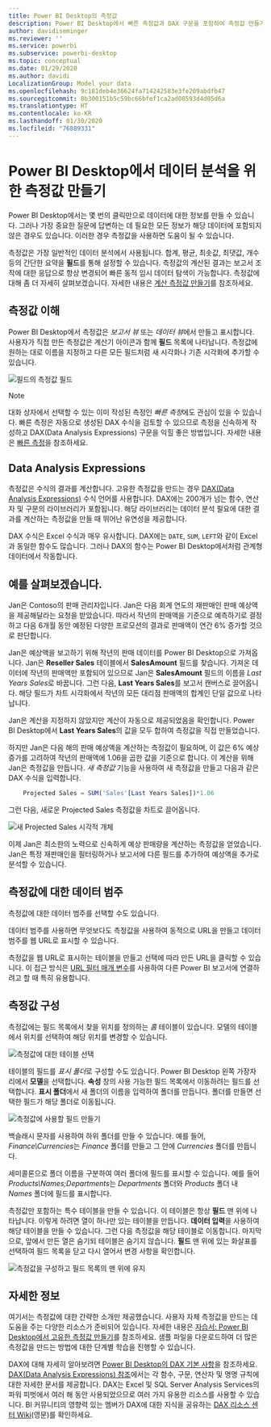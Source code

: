 ```yaml
---
title: Power BI Desktop의 측정값
description: Power BI Desktop에서 빠른 측정값과 DAX 구문을 포함하여 측정값 만들기 및 사용
author: davidiseminger
ms.reviewer: ''
ms.service: powerbi
ms.subservice: powerbi-desktop
ms.topic: conceptual
ms.date: 01/29/2020
ms.author: davidi
LocalizationGroup: Model your data
ms.openlocfilehash: 9c181deb4e36624fa714242583e3fe209abdfb47
ms.sourcegitcommit: 8b300151b5c59bc66bfef1ca2ad08593d4d05d6a
ms.translationtype: HT
ms.contentlocale: ko-KR
ms.lasthandoff: 01/30/2020
ms.locfileid: "76889331"
---
```

# <a name="create-measures-for-data-analysis-in-power-bi-desktop"></a>Power BI Desktop에서 데이터 분석을 위한 측정값 만들기

Power BI Desktop에서는 몇 번의 클릭만으로 데이터에 대한 정보를 만들 수 있습니다. 그러나 가장 중요한 질문에 답변하는 데 필요한 모든 정보가 해당 데이터에 포함되지 않은 경우도 있습니다. 이러한 경우 측정값을 사용하면 도움이 될 수 있습니다.

측정값은 가장 일반적인 데이터 분석에서 사용됩니다. 합계, 평균, 최솟값, 최댓값, 개수 등의 간단한 요약을 **필드**를 통해 설정할 수 있습니다. 측정값의 계산된 결과는 보고서 조작에 대한 응답으로 항상 변경되어 빠른 동적 임시 데이터 탐색이 가능합니다. 측정값에 대해 좀 더 자세히 살펴보겠습니다. 자세한 내용은 [계산 측정값 만들기](/learn/modules/model-data-power-bi/4b-create-calculated-measures)를 참조하세요.

## <a name="understanding-measures"></a>측정값 이해

Power BI Desktop에서 측정값은 *보고서 뷰* 또는 *데이터 뷰*에서 만들고 표시합니다. 사용자가 직접 만든 측정값은 계산기 아이콘과 함께 **필드** 목록에 나타납니다. 측정값에 원하는 대로 이름을 지정하고 다른 모든 필드처럼 새 시각화나 기존 시각화에 추가할 수 있습니다.

![필드의 측정값 필드](media/desktop-measures/measuresinpbid_measinfieldlist.png)

> [!NOTE]
> 대화 상자에서 선택할 수 있는 이미 작성된 측정인 *빠른 측정*에도 관심이 있을 수 있습니다. 빠른 측정은 자동으로 생성된 DAX 수식을 검토할 수 있으므로 측정을 신속하게 작성하고 DAX(Data Analysis Expressions) 구문을 익힐 좋은 방법입니다. 자세한 내용은 [빠른 측정](desktop-quick-measures.md)을 참조하세요.
> 
> 

## <a name="data-analysis-expressions"></a>Data Analysis Expressions

측정값은 수식의 결과를 계산합니다. 고유한 측정값을 만드는 경우 [DAX(Data Analysis Expressions)](/dax/) 수식 언어를 사용합니다. DAX에는 200개가 넘는 함수, 연산자 및 구문의 라이브러리가 포함됩니다. 해당 라이브러리는 데이터 분석 필요에 대한 결과를 계산하는 측정값을 만들 때 뛰어난 유연성을 제공합니다.

DAX 수식은 Excel 수식과 매우 유사합니다. DAX에는 `DATE`, `SUM`, `LEFT`와 같이 Excel과 동일한 함수도 많습니다. 그러나 DAX의 함수는 Power BI Desktop에서처럼 관계형 데이터에서 작동합니다.

## <a name="lets-look-at-an-example"></a>예를 살펴보겠습니다.

Jan은 Contoso의 판매 관리자입니다. Jan은 다음 회계 연도의 재판매인 판매 예상액을 제공해달라는 요청을 받았습니다. 따라서 작년의 판매액을 기준으로 예측하기로 결정하고 다음 6개월 동안 예정된 다양한 프로모션의 결과로 판매액이 연간 6% 증가할 것으로 판단합니다.

Jan은 예상액을 보고하기 위해 작년의 판매 데이터를 Power BI Desktop으로 가져옵니다. Jan은 **Reseller Sales** 테이블에서 **SalesAmount** 필드를 찾습니다. 가져온 데이터에 작년의 판매액만 포함되어 있으므로 Jan은 **SalesAmount** 필드의 이름을 *Last Years Sales*로 바꿉니다. 그런 다음, **Last Years Sales**를 보고서 캔버스로 끌어옵니다. 해당 필드가 차트 시각화에서 작년의 모든 대리점 판매액의 합계인 단일 값으로 나타납니다.

Jan은 계산을 지정하지 않았지만 계산이 자동으로 제공되었음을 확인합니다. Power BI Desktop에서 **Last Years Sales**의 값을 모두 합하여 측정값을 직접 만들었습니다.

하지만 Jan은 다음 해의 판매 예상액을 계산하는 측정값이 필요하며, 이 값은 6% 예상 증가를 고려하여 작년의 판매액에 1.06을 곱한 값을 기준으로 합니다. 이 계산을 위해 Jan은 측정값을 만듭니다. *새 측정값* 기능을 사용하여 새 측정값을 만들고 다음과 같은 DAX 수식을 입력합니다.

```sql
    Projected Sales = SUM('Sales'[Last Years Sales])*1.06
```

그런 다음, 새로운 Projected Sales 측정값을 차트로 끌어옵니다.

![새 Projected Sales 시각적 개체](media/desktop-measures/measuresinpbid_lastyearsales.png)

이제 Jan은 최소한의 노력으로 신속하게 예상 판매량을 계산하는 측정값을 얻었습니다. Jan은 특정 재판매인을 필터링하거나 보고서에 다른 필드를 추가하여 예상액을 추가로 분석할 수 있습니다.

## <a name="data-categories-for-measures"></a>측정값에 대한 데이터 범주

측정값에 대한 데이터 범주를 선택할 수도 있습니다.

데이터 범주를 사용하면 무엇보다도 측정값을 사용하여 동적으로 URL을 만들고 데이터 범주를 웹 URL로 표시할 수 있습니다.

측정값을 웹 URL로 표시하는 테이블을 만들고 선택에 따라 만든 URL을 클릭할 수 있습니다. 이 접근 방식은 [URL 필터 매개 변수](service-url-filters.md)를 사용하여 다른 Power BI 보고서에 연결하려고 할 때 특히 유용합니다.

## <a name="organizing-your-measures"></a>측정값 구성

측정값에는 필드 목록에서 찾을 위치를 정의하는 *홈* 테이블이 있습니다. 모델의 테이블에서 위치를 선택하여 해당 위치를 변경할 수 있습니다.

![측정값에 대한 테이블 선택](media/desktop-measures/measures-03.png)

테이블의 필드를 *표시 폴더*로 구성할 수도 있습니다. Power BI Desktop 왼쪽 가장자리에서 **모델**을 선택합니다. **속성** 창의 사용 가능한 필드 목록에서 이동하려는 필드를 선택합니다. **표시 폴더**에서 새 폴더의 이름을 입력하여 폴더를 만듭니다. 폴더를 만들면 선택한 필드가 해당 폴더로 이동됩니다.

![측정값에 사용할 필드 만들기](media/desktop-measures/measures-04.gif)

백슬래시 문자를 사용하여 하위 폴더를 만들 수 있습니다. 예를 들어, *Finance\Currencies*는 *Finance* 폴더를 만들고 그 안에 *Currencies* 폴더를 만듭니다.

세미콜론으로 폴더 이름을 구분하여 여러 폴더에 필드를 표시할 수 있습니다. 예를 들어 *Products\Names;Departments*는 *Departments* 폴더와 *Products* 폴더 내 *Names* 폴더에 필드를 표시합니다.

측정값만 포함하는 특수 테이블을 만들 수 있습니다. 이 테이블은 항상 **필드** 맨 위에 나타납니다. 이렇게 하려면 열이 하나만 있는 테이블을 만듭니다. **데이터 입력**을 사용하여 해당 테이블을 만들 수 있습니다. 그런 다음 측정값을 해당 테이블로 이동합니다. 마지막으로, 앞에서 만든 열은 숨기되 테이블은 숨기지 않습니다. **필드** 맨 위에 있는 화살표를 선택하여 필드 목록을 닫고 다시 열어서 변경 사항을 확인합니다.

![측정값을 구성하고 필드 목록의 맨 위에 유지](media/desktop-measures/measures-05.png)

## <a name="learn-more"></a>자세한 정보

여기서는 측정값에 대한 간략한 소개만 제공했습니다. 사용자 자체 측정값을 만드는 데 도움을 주는 다양한 리소스가 준비되어 있습니다. 자세한 내용은 [자습서: Power BI Desktop에서 고유한 측정값 만들기](desktop-tutorial-create-measures.md)를 참조하세요. 샘플 파일을 다운로드하여 더 많은 측정값을 만드는 방법에 대한 단계별 학습을 진행할 수 있습니다.  

DAX에 대해 자세히 알아보려면 [Power BI Desktop의 DAX 기본 사항](desktop-quickstart-learn-dax-basics.md)을 참조하세요. [DAX(Data Analysis Expressions) 참조](/dax/)에서는 각 함수, 구문, 연산자 및 명명 규칙에 대한 자세한 문서를 제공합니다. DAX는 Excel 및 SQL Server Analysis Services의 파워 피벗에서 여러 해 동안 사용되었으므로 여러 가지 유용한 리소스를 사용할 수 있습니다. BI 커뮤니티의 영향력 있는 멤버가 DAX에 대한 지식을 공유하는 [DAX 리소스 센터 Wiki](https://social.technet.microsoft.com/wiki/contents/articles/1088.dax-resource-center.aspx)(영문)를 확인하세요.
